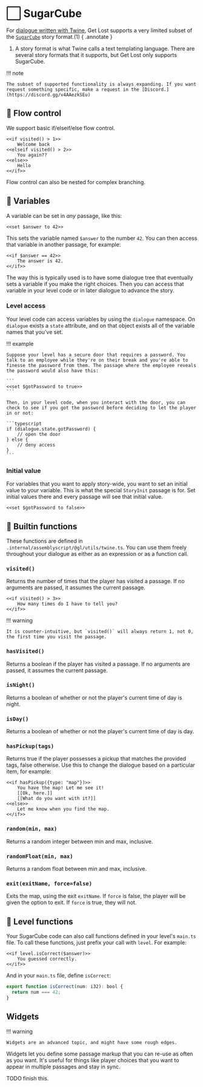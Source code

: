 # ⬜ SugarCube

For [dialogue written with Twine](../../tutorials/dialogue/creating-dialogue.md), Get Lost supports a very limited subset of the [`SugarCube`](https://www.motoslave.net/sugarcube/2/docs/) story format.(1)
{ .annotate }

1. A story format is what Twine calls a text templating language. There are several story formats that it supports, but Get Lost only supports SugarCube.

!!! note

    The subset of supported functionality is always expanding. If you want request something specific, make a request in the [Discord.](https://discord.gg/v4AAezkSEu)

## 🔀 Flow control

We support basic if/elseif/else flow control.

```
<<if visited() > 1>>
    Welcome back
<<elseif visited() > 2>>
    You again??
<<else>>
    Hello
<</if>>
```

Flow control can also be nested for complex branching.

## 🔡 Variables

A variable can be set in _any_ passage, like this:

`<<set $answer to 42>>`

This sets the variable named `$answer` to the number `42`. You can then access that variable in another passage, for example:

```
<<if $answer == 42>>
    The answer is 42.
<</if>>
```

The way this is typically used is to have some dialogue tree that eventually sets a variable if you make the right choices. Then you can access that variable in your level code or in later dialogue to advance the story.

### Level access

Your level code can access variables by using the `dialogue` namespace. On `dialogue` exists a `state` attribute, and on that object exists all of the variable names that you've set.

!!! example

    Suppose your level has a secure door that requires a password. You talk to an employee while they're on their break and you're able to finesse the password from them. The passage where the employee reveals the password would also have this:

    ```
    <<set $gotPassword to true>>
    ```

    Then, in your level code, when you interact with the door, you can check to see if you got the password before deciding to let the player in or not:

    ```typescript
    if (dialogue.state.gotPassword) {
        // open the door
    } else {
        // deny access
    }
    ```

### Initial value

For variables that you want to apply story-wide, you want to set an initial value to your variable. This is what the special `StoryInit` passage is for. Set initial values there and every passage will see that initial value.

```
<<set $gotPassword to false>>
```

## 🧰 Builtin functions

These functions are defined in `.internal/assemblyscript/@gl/utils/twine.ts`. You can use them freely throughout your dialogue as either as an expression or as a function call.

### `visited()`

Returns the number of times that the player has visited a passage. If no arguments are passed, it assumes the current passage.

```
<<if visited() > 3>>
    How many times do I have to tell you?
<</if>>
```

!!! warning

    It is counter-intuitive, but `visited()` will always return 1, not 0, the first time you visit the passage.

### `hasVisited()`

Returns a boolean if the player has visited a passage. If no arguments are passed, it assumes the current passage.

### `isNight()`

Returns a boolean of whether or not the player's current time of day is night.

### `isDay()`

Returns a boolean of whether or not the player's current time of day is day.

### `hasPickup(tags)`

Returns true if the player possesses a pickup that matches the provided tags, false otherwise. Use this to change the dialogue based on a particular item, for example:

```
<<if hasPickup({type: "map"})>>
    You have the map! Let me see it!
    [[Ok, here.]]
    [[What do you want with it?]]
<<else>>
    Let me know when you find the map.
<</if>>
```

### `random(min, max)`

Returns a random integer between min and max, inclusive.

### `randomFloat(min, max)`

Returns a random float between min and max, inclusive.

### `exit(exitName, force=false)`

Exits the map, using the exit `exitName`. If `force` is false, the player will be given the option to exit. If `force` is true, they will not.

## 🎒 Level functions

Your SugarCube code can also call functions defined in your level's `main.ts` file. To call these functions, just prefix your call with `level`. For example:

```
<<if level.isCorrect($answer)>>
    You guessed correctly.
<</if>>
```

And in your `main.ts` file, define `isCorrect`:

```typescript
export function isCorrect(num: i32): bool {
  return num === 42;
}
```

## Widgets

!!! warning

    Widgets are an advanced topic, and might have some rough edges.

Widgets let you define some passage markup that you can re-use as often as you want. It's useful for things like player choices that you want to appear in multiple passages and stay in sync.

TODO finish this.
